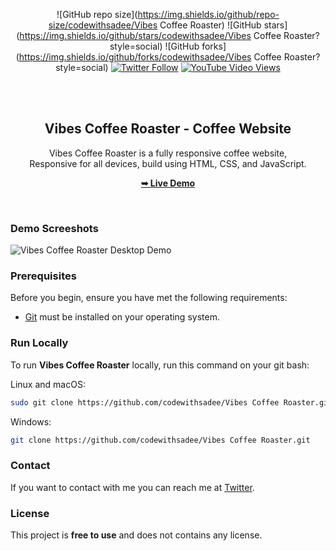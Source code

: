 <div align="center">
  
  ![GitHub repo size](https://img.shields.io/github/repo-size/codewithsadee/Vibes Coffee Roaster)
  ![GitHub stars](https://img.shields.io/github/stars/codewithsadee/Vibes Coffee Roaster?style=social)
  ![GitHub forks](https://img.shields.io/github/forks/codewithsadee/Vibes Coffee Roaster?style=social)
[![Twitter Follow](https://img.shields.io/twitter/follow/codewithsadee_?style=social)](https://twitter.com/intent/follow?screen_name=codewithsadee_)
  [![YouTube Video Views](https://img.shields.io/youtube/views/xrBDp8mUmog?style=social)](https://youtu.be/xrBDp8mUmog)

  <br />
  <br />

  <h2 align="center">Vibes Coffee Roaster - Coffee Website</h2>

  Vibes Coffee Roaster is a fully responsive coffee website, <br />Responsive for all devices, build using HTML, CSS, and JavaScript.

  <a href="https://codewithsadee.github.io/Vibes Coffee Roaster/"><strong>➥ Live Demo</strong></a>

</div>

<br />

### Demo Screeshots

![Vibes Coffee Roaster Desktop Demo](./readme-images/desktop.png "Desktop Demo")

### Prerequisites

Before you begin, ensure you have met the following requirements:

* [Git](https://git-scm.com/downloads "Download Git") must be installed on your operating system.

### Run Locally

To run **Vibes Coffee Roaster** locally, run this command on your git bash:

Linux and macOS:

```bash
sudo git clone https://github.com/codewithsadee/Vibes Coffee Roaster.git
```

Windows:

```bash
git clone https://github.com/codewithsadee/Vibes Coffee Roaster.git
```

### Contact

If you want to contact with me you can reach me at [Twitter](https://www.twitter.com/codewithsadee).

### License

This project is **free to use** and does not contains any license.
